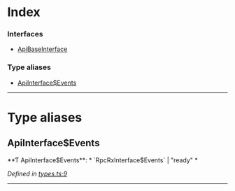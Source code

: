 

# Index

### Interfaces

* [ApiBaseInterface](../interfaces/_types_.apibaseinterface.md)

### Type aliases

* [ApiInterface$Events](_types_.md#apiinterface_events)

---

# Type aliases

<a id="apiinterface_events"></a>

##  ApiInterface$Events

**Ƭ ApiInterface$Events**: * `RpcRxInterface$Events` &#124; "ready"
*

*Defined in [types.ts:9](https://github.com/polkadot-js/api/blob/9092250/packages/api/src/types.ts#L9)*

___

